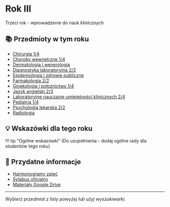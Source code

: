 # Rok III

Trzeci rok - wprowadzenie do nauk klinicznych

## 📚 Przedmioty w tym roku

- [Chirurgia 1/4](chirurgia-1.md)
- [Choroby wewnętrzne 1/4](choroby-wewnetrzne-1.md)
- [Dermatologia i wenerologia](dermatologia.md)
- [Diagnostyka laboratoryjna 2/2](diagnostyka-lab-2.md)
- [Epidemiologia i zdrowie publiczne](epidemiologia.md)
- [Farmakologia 2/2](farmakologia-2.md)
- [Ginekologia i położnictwo 1/4](ginekologia-1.md)
- [Język angielski 2/3](angielski-2.md)
- [Laboratoryjne nauczanie umiejętności klinicznych 2/4](lnuk-2.md)
- [Pediatria 1/4](pediatria-1.md)
- [Psychologia lekarska 2/2](psychologia-2.md)
- [Radiologia](radiologia.md)

## 💡 Wskazówki dla tego roku

!!! tip "Ogólne wskazówki"
    (Do uzupełnienia - dodaj ogólne rady dla studentów tego roku)

## 🔗 Przydatne informacje

- [Harmonogramy zajęć](https://wl.cm.uj.edu.pl/dydaktyka/kierunek-lekarski/)
- [Sylabus oficjalny](https://sylabus.cm-uj.krakow.pl/pl/7/1/7/1/1)
- [Materiały Google Drive](https://drive.google.com/drive/folders/1SpFEsQDlYYFfqb4o5AEM0aGhNiRsWlTN)

---

*Wybierz przedmiot z listy powyżej lub użyj wyszukiwarki.*
